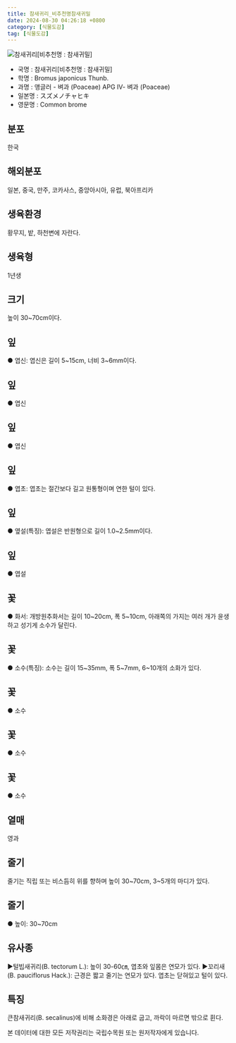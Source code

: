 ```yaml
---
title: 참새귀리_비추천명참새귀밀
date: 2024-08-30 04:26:18 +0800
category: [식물도감]
tag: [식물도감]
---
```




![참새귀리[비추천명 : 참새귀밀]](/fileUpload/plants/basic/Gramineae/Bromus/14324/14324_1_th2.jpg)
- 국명 : 참새귀리[비추천명 : 참새귀밀]
- 학명 : Bromus japonicus Thunb.
- 과명 : 앵글러 - 벼과 (Poaceae) APG Ⅳ- 벼과 (Poaceae)
- 일본명 : スズメノチャヒキ
- 영문명 : Common brome


## 분포
한국
## 해외분포
일본, 중국, 만주, 코카사스, 중앙아시아, 유럽, 북아프리카
## 생육환경
황무지, 밭, 하천변에 자란다.
## 생육형
1년생
## 크기
높이 30~70cm이다.
## 잎
● 엽신: 엽신은 길이 5~15cm, 너비 3~6mm이다.
## 잎
● 엽신
## 잎
● 엽신
## 잎
● 엽초: 엽초는 절간보다 길고 원통형이며 연한 털이 있다.
## 잎
● 옆설(특징): 엽설은 반원형으로 길이 1.0~2.5mm이다.
## 잎
● 엽설
## 꽃
● 화서: 개방원추화서는 길이 10~20cm, 폭 5~10cm, 아래쪽의 가지는 여러 개가 윤생하고 성기게 소수가 달린다.
## 꽃
● 소수(특징): 소수는 길이 15~35mm, 폭 5~7mm, 6~10개의 소화가 있다.
## 꽃
● 소수
## 꽃
● 소수
## 꽃
● 소수
## 열매
영과
## 줄기
줄기는 직립 또는 비스듬히 위를 향하며 높이 30~70cm, 3~5개의 마디가 있다.
## 줄기
● 높이: 30~70cm
## 유사종
▶털빕새귀리(B. tectorum L.): 높이 30-60㎝, 엽초와 잎몸은 연모가 있다.▶꼬리새(B. pauciflorus Hack.): 근경은 짧고 줄기는 연모가 있다. 엽초는 닫혀있고 털이 있다.
## 특징
큰참새귀리(B. secalinus)에 비해 소화경은 아래로 굽고, 까락이 마르면 밖으로 휜다.






본 데이터에 대한 모든 저작권리는 국립수목원 또는 원저작자에게 있습니다.
